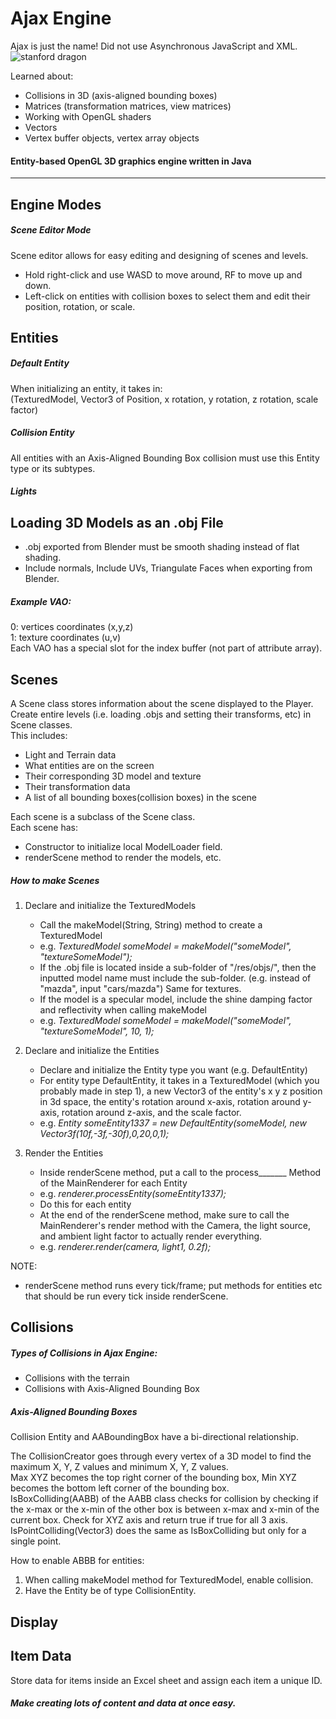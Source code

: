# Ajax Engine
Ajax is just the name! Did not use Asynchronous JavaScript and XML.
![stanford dragon](https://imgur.com/7KPh8q4.png)

Learned about:
- Collisions in 3D (axis-aligned bounding boxes)
- Matrices (transformation matrices, view matrices)
- Working with OpenGL shaders
- Vectors
- Vertex buffer objects, vertex array objects

#### Entity-based OpenGL 3D graphics engine written in Java
---
## Engine Modes
##### Scene Editor Mode
Scene editor allows for easy editing and designing of scenes and levels.
- Hold right-click and use WASD to move around, RF to move up and down.
- Left-click on entities with collision boxes to select them and edit their position, rotation, or scale.

## Entities
##### Default Entity
When initializing an entity, it takes in:\
(TexturedModel, Vector3 of Position, x rotation, y rotation, z rotation, scale factor) 

##### Collision Entity
All entities with an Axis-Aligned Bounding Box collision must use this Entity type or its subtypes.

##### Lights

## Loading 3D Models as an .obj File

- .obj exported from Blender must be smooth shading instead of flat shading.
- Include normals, Include UVs, Triangulate Faces when exporting from Blender.

##### Example VAO:

0: vertices coordinates (x,y,z)\
1: texture coordinates (u,v)\
Each VAO has a special slot for the index buffer (not part of attribute array).

## Scenes
A Scene class stores information about the scene displayed to the Player. Create entire levels (i.e. loading .objs and setting their transforms, etc) in Scene classes.\
This includes:
- Light and Terrain data
- What entities are on the screen
- Their corresponding 3D model and texture
- Their transformation data
- A list of all bounding boxes(collision boxes) in the scene

Each scene is a subclass of the Scene class.\
Each scene has:
- Constructor to initialize local ModelLoader field.
- renderScene method to render the models, etc.

##### How to make Scenes
1. Declare and initialize the TexturedModels
    - Call the makeModel(String, String) method to create a TexturedModel
    - e.g. *TexturedModel someModel = makeModel("someModel", "textureSomeModel");*
    - If the .obj file is located inside a sub-folder of "/res/objs/", then the inputted model name must include the sub-folder. (e.g. instead of "mazda", input "cars/mazda") Same for textures.
    - If the model is a specular model, include the shine damping factor and reflectivity when calling makeModel
    - e.g. *TexturedModel someModel = makeModel("someModel", "textureSomeModel", 10, 1);*

2. Declare and initialize the Entities
    - Declare and initialize the Entity type you want (e.g. DefaultEntity)
    - For entity type DefaultEntity, it takes in a TexturedModel (which you probably made in step 1), 
    a new Vector3 of the entity's x y z position in 3d space,
    the entity's rotation around x-axis, rotation around y-axis, rotation around z-axis,
    and the scale factor.
    - e.g. *Entity someEntity1337 = new DefaultEntity(someModel, new Vector3f(10f,-3f,-30f),0,20,0,1);*

3. Render the Entities
    - Inside renderScene method, put a call to the process_______ Method of the MainRenderer for each Entity
    - e.g. *renderer.processEntity(someEntity1337);*
    - Do this for each entity
    - At the end of the renderScene method, make sure to call the MainRenderer's render method with the Camera, the light source, and ambient light factor to actually render everything.
    - e.g. *renderer.render(camera, light1, 0.2f);*

NOTE:
- renderScene method runs every tick/frame; put methods for entities etc that should be run every tick inside renderScene.

## Collisions
##### Types of Collisions in Ajax Engine:
- Collisions with the terrain
- Collisions with Axis-Aligned Bounding Box

##### Axis-Aligned Bounding Boxes
Collision Entity and AABoundingBox have a bi-directional relationship.

The CollisionCreator goes through every vertex of a 3D model to find the maximum X, Y, Z values and minimum X, Y, Z values.\
Max XYZ becomes the top right corner of the bounding box, Min XYZ becomes the bottom left corner of the bounding box.\
IsBoxColliding(AABB) of the AABB class checks for collision by checking if the x-max or the x-min of the other box is between x-max and x-min of the current box. Check for XYZ axis and return true if true for all 3 axis.\
IsPointColliding(Vector3) does the same as IsBoxColliding but only for a single point.

How to enable ABBB for entities:
1. When calling makeModel method for TexturedModel, enable collision.
2. Have the Entity be of type CollisionEntity.

## Display


## Item Data
Store data for items inside an Excel sheet and assign each item a unique ID.

##### Make creating lots of content and data at once easy.




